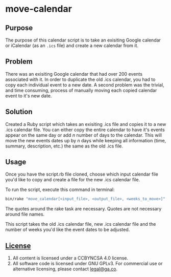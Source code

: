 # move-calendar

## Purpose
The purpose of this calendar script is to take an exisiting Google calendar or
iCalendar (as an `.ics` file) and create a new calendar from it.

## Problem
There was an exisiting Google calendar that had over 200 events associated with
it. In order to duplicate the old .ics calendar, you had to copy each individual
 event to a new date. A second problem was the trivial, and time consuming,
 process of manually moving each copied calendar event to it's new date.

## Solution
Created a Ruby script which takes an exisiting .ics file and copies it to a new
.ics calendar file. You can either copy the entire calendar to have it's events
appear on the same day or add *n* number of days to the calendar. This will move
the new events dates up by *n* days while keeping all information
(time, summary, description, etc.) the same as the old .ics file.

## Usage
Once you have the script.rb file cloned, choose which input calendar file you'd
like to copy and create a file for the new .ics calendar file.

To run the script, execute this command in terminal:

```sh
bin/rake "move_calendar[<input_file>, <output_file>, <weeks_to_move>]"
```
The quotes around the rake task are necessary. Quotes are not necessary around file names.

This script takes the old .ics calendar file, new .ics calendar file and the
number of weeks you'd like the event dates to be adjusted.

## [License](LICENSE)

1.  All content is licensed under a CC­BY­NC­SA 4.0 license.
1.  All software code is licensed under GNU GPLv3. For commercial use or
    alternative licensing, please contact legal@ga.co.
